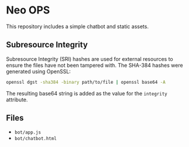 # Neo OPS

This repository includes a simple chatbot and static assets.

## Subresource Integrity

Subresource Integrity (SRI) hashes are used for external resources to ensure the files have not been tampered with. The SHA-384 hashes were generated using OpenSSL:

```bash
openssl dgst -sha384 -binary path/to/file | openssl base64 -A
```

The resulting base64 string is added as the value for the `integrity` attribute.

## Files
- `bot/app.js`
- `bot/chatbot.html`